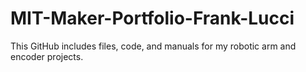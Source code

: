# MIT-Maker-Portfolio-Frank-Lucci
This GitHub includes files, code, and manuals for my robotic arm and encoder projects.
